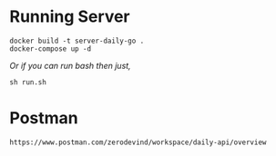 # Running Server
```
docker build -t server-daily-go . 
docker-compose up -d
```

*Or if you can run bash then just,*

```
sh run.sh
```

# Postman
```
https://www.postman.com/zerodevind/workspace/daily-api/overview
```
